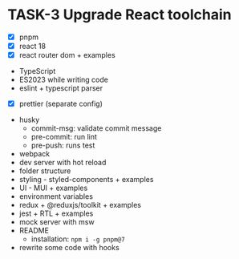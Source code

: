 # TASK-3 Upgrade React toolchain 

* [x] pnpm
* [x] react 18
* [x] react router dom + examples
* TypeScript
* ES2023 while writing code
* eslint + typescript parser
* [x] prettier (separate config)
* husky
  * commit-msg: validate commit message
  * pre-commit: run lint
  * pre-push: runs test
* webpack
* dev server with hot reload
* folder structure
* styling - styled-components + examples
* UI - MUI + examples
* environment variables
* redux + @reduxjs/toolkit + examples
* jest + RTL + examples
* mock server with msw
* README
  * installation: `npm i -g pnpm@7`
* rewrite some code with hooks
